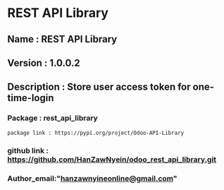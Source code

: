 # REST API Library

## Name : REST API Library
## Version : 1.0.0.2
## Description : Store user access token for one-time-login
### Package : rest_api_library 
    package link : https://pypi.org/project/Odoo-API-Library
### github link : https://github.com/HanZawNyein/odoo_rest_api_library.git
### Author_email:"hanzawnyineonline@gmail.com"